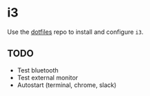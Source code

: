 # i3

Use the [dotfiles](https://github.com/nicolomaioli/dotfiles) repo to install
and configure `i3`.

## TODO

- Test bluetooth
- Test external monitor
- Autostart (terminal, chrome, slack)
